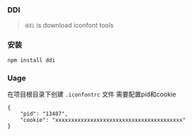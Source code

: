 ### DDI

> `ddi` is  download iconfont tools

### 安装

```
npm install ddi
```

### Uage

在项目根目录下创建 `.iconfontrc` 文件
需要配置pid和cookie
```
{
    "pid": "13487", 
    "cookie": "xxxxxxxxxxxxxxxxxxxxxxxxxxxxxxxxxxxxxxxx"
}
```